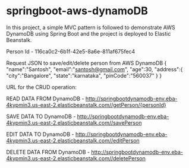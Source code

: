 # springboot-aws-dynamoDB
In this project, a simple MVC pattern is followed to demonstrate AWS DynamoDB using Spring Boot and the project is deployed to Elastic Beanstalk.

Person Id - 116ca0c2-6b1f-42e5-8a6e-811af675fec4

Request JSON to save/edit/delete person from AWS DynamoDB
{
	"name":"Santosh",
	"email":"santosh@gmail.com",
	"age":30,
	"address":{
		"city":"Bangalore",
		"state":"karnataka",
		"pinCode":"560037"
	}
}

URL for the CRUD operation:

READ DATA FROM DynamoDB - http://springbootdynamodb-env.eba-4kypmin3.us-east-2.elasticbeanstalk.com//getPerson/{personId}

SAVE DATA TO DynamoDB - http://springbootdynamodb-env.eba-4kypmin3.us-east-2.elasticbeanstalk.com//savePerson

EDIT DATA TO DynamoDB - http://springbootdynamodb-env.eba-4kypmin3.us-east-2.elasticbeanstalk.com//editPerson

DELETE DATA FROM DynamoDB - http://springbootdynamodb-env.eba-4kypmin3.us-east-2.elasticbeanstalk.com//deletePerson


